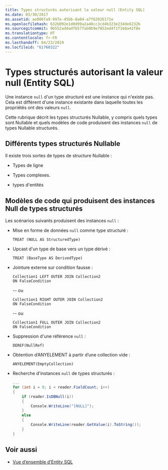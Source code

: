 ```yaml
---
title: Types structurés autorisant la valeur null (Entity SQL)
ms.date: 03/30/2017
ms.assetid: ae006fa9-997e-45bb-8a04-a7f62026171e
ms.openlocfilehash: 632b092e1d0d99a2a40cc3cd4b323e234de6232b
ms.sourcegitcommit: 9b552addadfb57fab0b9e7852ed4f1f1b8a42f8e
ms.translationtype: HT
ms.contentlocale: fr-FR
ms.lasthandoff: 04/23/2019
ms.locfileid: "61760322"
---
```

# <a name="nullable-structured-types-entity-sql"></a>Types structurés autorisant la valeur null (Entity SQL)
Une instance `null` d'un type structuré est une instance qui n'existe pas. Cela est différent d'une instance existante dans laquelle toutes les propriétés ont des valeurs `null`.  
  
 Cette rubrique décrit les types structurés Nullable, y compris quels types sont Nullable et quels modèles de code produisent des instances `null` de types Nullable structurés.  
  
## <a name="kinds-of-nullable-structured-types"></a>Différents types structurés Nullable  
 Il existe trois sortes de types de structure Nullable :  
  
- Types de ligne  
  
- Types complexes.  
  
- types d'entités  
  
## <a name="code-patterns-that-produce-null-instances-of-structured-types"></a>Modèles de code qui produisent des instances Null de types structurés  
 Les scénarios suivants produisent des instances `null` :  
  
- Mise en forme de données `null` comme type structuré :  
  
    ```  
    TREAT (NULL AS StructuredType)  
    ```  
  
- Upcast d'un type de base vers un type dérivé :  
  
    ```  
    TREAT (BaseType AS DerivedType)  
    ```  
  
- Jointure externe sur condition fausse :  
  
    ```  
    Collection1 LEFT OUTER JOIN Collection2  
    ON FalseCondition  
    ```  
  
     -- ou  
  
    ```  
    Collection1 RIGHT OUTER JOIN Collection2  
    ON FalseCondition  
    ```  
  
     -- ou  
  
    ```  
    Collection1 FULL OUTER JOIN Collection2  
    ON FalseCondition  
    ```  
  
- Suppression d'une référence `null` :  
  
    ```  
    DEREF(NullRef)  
    ```  
  
- Obtention d’ANYELEMENT à partir d’une collection vide :  
  
    ```  
    ANYELEMENT(EmptyCollection)  
    ```  
  
- Recherche d'instances `null` de types structurés :  
  
    ```csharp  
    ...  
    for (int i = 0; i < reader.FieldCount; i++)  
    {  
        if (reader.IsDBNull(i))  
        {  
            Console.WriteLine("[NULL]");  
        }  
        else  
        {  
            Console.WriteLine(reader.GetValue(i).ToString());  
        }  
    }  
    ```  
  
## <a name="see-also"></a>Voir aussi

- [Vue d’ensemble d’Entity SQL](../../../../../../docs/framework/data/adonet/ef/language-reference/entity-sql-overview.md)
